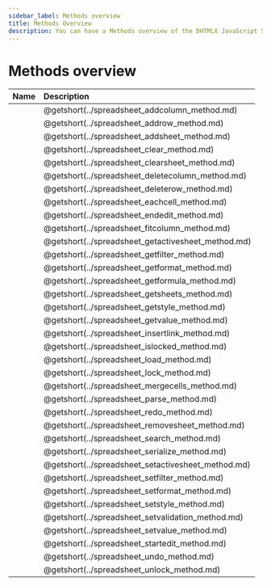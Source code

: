```yaml
---
sidebar_label: Methods overview
title: Methods Overview
description: You can have a Methods overview of the DHTMLX JavaScript Spreadsheet library in the documentation. Browse developer guides and API reference, try out code examples and live demos, and download a free 30-day evaluation version of DHTMLX Spreadsheet.
---
```


# Methods overview

| Name                                        | Description                                        |
| :------------------------------------------ | :------------------------------------------------- |
| [](../spreadsheet_addcolumn_method.md)      | @getshort(../spreadsheet_addcolumn_method.md)      |
| [](../spreadsheet_addrow_method.md)         | @getshort(../spreadsheet_addrow_method.md)         |
| [](../spreadsheet_addsheet_method.md)       | @getshort(../spreadsheet_addsheet_method.md)       |
| [](../spreadsheet_clear_method.md)          | @getshort(../spreadsheet_clear_method.md)          |
| [](../spreadsheet_clearsheet_method.md)     | @getshort(../spreadsheet_clearsheet_method.md)     |
| [](../spreadsheet_deletecolumn_method.md)   | @getshort(../spreadsheet_deletecolumn_method.md)   |
| [](../spreadsheet_deleterow_method.md)      | @getshort(../spreadsheet_deleterow_method.md)      |
| [](../spreadsheet_eachcell_method.md)       | @getshort(../spreadsheet_eachcell_method.md)       |
| [](../spreadsheet_endedit_method.md)        | @getshort(../spreadsheet_endedit_method.md)        |
| [](../spreadsheet_fitcolumn_method.md)      | @getshort(../spreadsheet_fitcolumn_method.md)      |
| [](../spreadsheet_getactivesheet_method.md) | @getshort(../spreadsheet_getactivesheet_method.md) |
| [](../spreadsheet_getfilter_method.md)      | @getshort(../spreadsheet_getfilter_method.md)      |
| [](../spreadsheet_getformat_method.md)      | @getshort(../spreadsheet_getformat_method.md)      |
| [](../spreadsheet_getformula_method.md)     | @getshort(../spreadsheet_getformula_method.md)     |
| [](../spreadsheet_getsheets_method.md)      | @getshort(../spreadsheet_getsheets_method.md)      |
| [](../spreadsheet_getstyle_method.md)       | @getshort(../spreadsheet_getstyle_method.md)       |
| [](../spreadsheet_getvalue_method.md)       | @getshort(../spreadsheet_getvalue_method.md)       |
| [](../spreadsheet_insertlink_method.md)     | @getshort(../spreadsheet_insertlink_method.md)     |
| [](../spreadsheet_islocked_method.md)       | @getshort(../spreadsheet_islocked_method.md)       |
| [](../spreadsheet_load_method.md)           | @getshort(../spreadsheet_load_method.md)           |
| [](../spreadsheet_lock_method.md)           | @getshort(../spreadsheet_lock_method.md)           |
| [](../spreadsheet_mergecells_method.md)     | @getshort(../spreadsheet_mergecells_method.md)     |
| [](../spreadsheet_parse_method.md)          | @getshort(../spreadsheet_parse_method.md)          |
| [](../spreadsheet_redo_method.md)           | @getshort(../spreadsheet_redo_method.md)           |
| [](../spreadsheet_removesheet_method.md)    | @getshort(../spreadsheet_removesheet_method.md)    |
| [](../spreadsheet_search_method.md)         | @getshort(../spreadsheet_search_method.md)         |
| [](../spreadsheet_serialize_method.md)      | @getshort(../spreadsheet_serialize_method.md)      |
| [](../spreadsheet_setactivesheet_method.md) | @getshort(../spreadsheet_setactivesheet_method.md) |
| [](../spreadsheet_setfilter_method.md)      | @getshort(../spreadsheet_setfilter_method.md)      |
| [](../spreadsheet_setformat_method.md)      | @getshort(../spreadsheet_setformat_method.md)      |
| [](../spreadsheet_setstyle_method.md)       | @getshort(../spreadsheet_setstyle_method.md)       |
| [](../spreadsheet_setvalidation_method.md)  | @getshort(../spreadsheet_setvalidation_method.md)  |
| [](../spreadsheet_setvalue_method.md)       | @getshort(../spreadsheet_setvalue_method.md)       |
| [](../spreadsheet_startedit_method.md)      | @getshort(../spreadsheet_startedit_method.md)      |
| [](../spreadsheet_undo_method.md)           | @getshort(../spreadsheet_undo_method.md)           |
| [](../spreadsheet_unlock_method.md)         | @getshort(../spreadsheet_unlock_method.md)         |